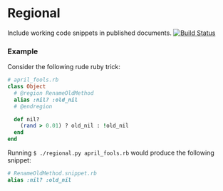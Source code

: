 # Regional 
Include working code snippets in published documents.
[![Build Status](https://travis-ci.org/Korovasoft/Regional.svg?branch=master)](https://travis-ci.org/Korovasoft/Regional)

### Example

Consider the following rude ruby trick:

```ruby
# april_fools.rb
class Object
  # @region RenameOldMethod
  alias :nil? :old_nil 
  # @endregion

  def nil?
    (rand > 0.01) ? old_nil : !old_nil
  end
end
```

Running `$ ./regional.py april_fools.rb` would produce the following snippet:

```ruby
# RenameOldMethod.snippet.rb
alias :nil? :old_nil
